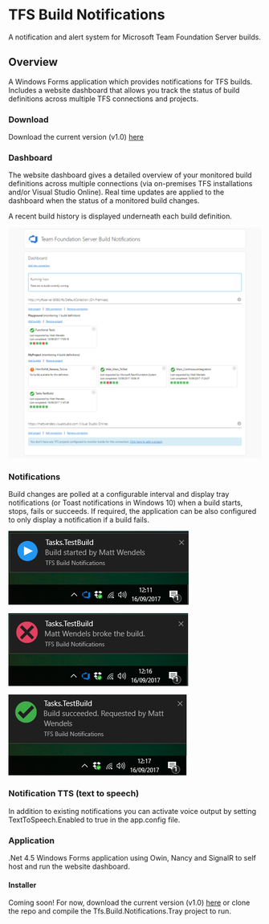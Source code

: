 # TFS Build Notifications
A notification and alert system for Microsoft Team Foundation Server builds.

## Overview

A Windows Forms application which provides notifications for TFS builds. Includes a website dashboard that allows you track the status of build definitions across multiple TFS connections and projects.

### Download

Download the current version (v1.0) [here](https://github.com/mattwendels/tfs-build-notifications/raw/master/downloads/v1.zip)

### Dashboard

The website dashboard gives a detailed overview of your monitored build definitions across multiple connections (via on-premises TFS installations and/or Visual Studio Online). Real time updates are applied to the dashboard when the status of a monitored build changes.

A recent build history is displayed underneath each build definition.

![Website dashboard](/docs/images/dashboard-example.png)

### Notifications

Build changes are polled at a configurable interval and display tray notifications (or Toast notifications in Windows 10) when a build starts, stops, fails or succeeds. If required, the application can be also configured to only display a notification if a build fails.

![Build started](/docs/images/build-started.png)

![Build failed](/docs/images/build-failed.png)

![Build succeeded](/docs/images/build-passed.png)

### Notification TTS (text to speech)

In addition to existing notifications you can activate voice output by setting TextToSpeech.Enabled to true in the app.config file.

### Application

.Net 4.5 Windows Forms application using Owin, Nancy and SignalR to self host and run the website dashboard.

#### Installer

Coming soon! For now, download the current version (v1.0) [here](https://github.com/mattwendels/tfs-build-notifications/raw/master/downloads/v1.zip) or clone the repo and compile the Tfs.Build.Notifications.Tray project to run.
